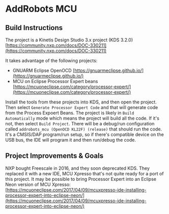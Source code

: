 # AddRobots MCU

## Build Instructions

The project is a Kinetis Design Studio 3.x project (KDS 3.2.0) [https://community.nxp.com/docs/DOC-330211](https://community.nxp.com/docs/DOC-330211) 

It takes advantage of the following projects:

* GNUARM Eclipse OpenOCD [https://gnuarmeclipse.github.io/](https://gnuarmeclipse.github.io/)
* MCU on Eclipse Processor Expert beans [https://mcuoneclipse.com/category/processor-expert/](https://mcuoneclipse.com/category/processor-expert/)

Install the tools from these projects into KDS, and then open the project. Then select `Generate Processor Expert Code` and that will generate code from the Process Expoert Beans. The project is likely in `Build Automatically` mode which means the project will build all the code. If it's not, then select `Build Project`. There will be a debug/run configuration called `addrobots_mcu (OpenOCD KL22F) (release)` that should run the code. It's a CMSIS/DAP program/run setup, so if there's compatible device on the USB bus, the IDE will program it and then run/debug the code.

## Project Improvements & Goals

NXP bought Freescale in 2016, and they soon deprecated KDS. They replaced it with a new IDE, MCU Xpresso that's not quite ready for a port of this project. It may be possible to bring Processor Expert into an Eclipse Neon version of MCU Xpresso: [https://mcuoneclipse.com/2017/04/09/mcuxpresso-ide-installing-processor-expert-into-eclipse-neon/](https://mcuoneclipse.com/2017/04/09/mcuxpresso-ide-installing-processor-expert-into-eclipse-neon/)